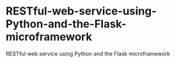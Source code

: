 # RESTful-web-service-using-Python-and-the-Flask-microframework
RESTful web service using Python and the Flask microframework
